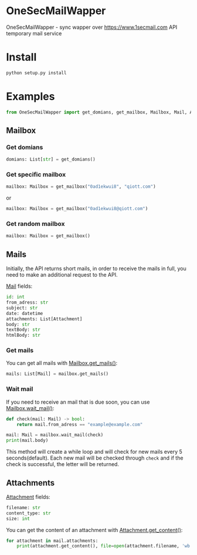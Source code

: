 # OneSecMailWapper
OneSecMailWapper - sync wapper over https://www.1secmail.com API temporary mail service
# Install
```bash
python setup.py install
```
# Examples
```py
from OneSecMailWapper import get_domians, get_mailbox, Mailbox, Mail, Attachment
```
## Mailbox
### Get domians
```python
domians: List[str] = get_domians()
```
### Get specific mailbox
```python
mailbox: Mailbox = get_mailbox("0ad1ekwui8", "qiott.com")
```
or
```python
mailbox: Mailbox = get_mailbox("0ad1ekwui8@qiott.com")
```
### Get random mailbox
```python
mailbox: Mailbox = get_mailbox()
```

## Mails
Initially, the API returns short mails, in order to receive the mails in full, you need to make an additional request to the API.

[Mail](https://github.com/MrNom4ik/OneSecMailWapper/blob/main/OneSecMailWapper/mailbox.py#L85) fields:
```python
id: int
from_adress: str
subject: str
date: datetime
attachments: List[Attachment]
body: str
textBody: str
htmlBody: str
```
### Get mails
You can get all mails with [Mailbox.get_mails()](https://github.com/MrNom4ik/OneSecMailWapper/blob/main/OneSecMailWapper/mailbox.py#L42):
```python
mails: List[Mail] = mailbox.get_mails()
```
### Wait mail
If you need to receive an mail that is due soon, you can use [Mailbox.wait_mail()](https://github.com/MrNom4ik/OneSecMailWapper/blob/main/OneSecMailWapper/mailbox.py#L56):
```python
def check(mail: Mail) -> bool:
	return mail.from_adress == "example@example.com"

mail: Mail = mailbox.wait_mail(check)
print(mail.body)
```
This method will create a while loop and will check for new mails every 5 seconds(default). Each new mail will be checked through `check` and if the check is successful, the letter will be returned.

## Attachments
[Attachment](https://github.com/MrNom4ik/OneSecMailWapper/blob/main/OneSecMailWapper/mailbox.py#L15) fields:
```python
filename: str
content_type: str
size: int
```

You can get the content of an attachment with [Attachment.get_content()](https://github.com/MrNom4ik/OneSecMailWapper/blob/main/OneSecMailWapper/mailbox.py#L22):
```python
for attachment in mail.attachments:
	print(attachment.get_content(), file=open(attachment.filename, 'wb'))
```
